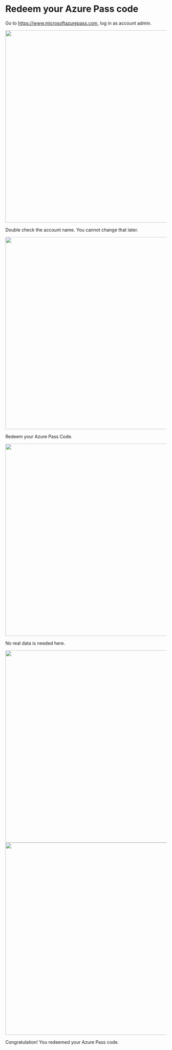 # Redeem your Azure Pass code

Go to <a href="https://www.microsoftazurepass.com" target="_blank">https://www.microsoftazurepass.com</a>, log in as account admin.

<img src="img/Azure-Pass-1.png" width="600"/>

Double check the account name. You cannot change that later.

<img src="img/Azure-Pass-2.png" width="600"/>

Redeem your Azure Pass Code.

<img src="img/Azure-Pass-3.png" width="600"/>

No real data is needed here.

<img src="img/Azure-Pass-4.png" width="600"/>

<img src="img/Azure-Pass-5.png" width="600"/>

Congratulation! You redeemed your Azure Pass code.
